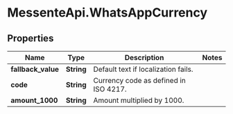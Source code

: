 # MessenteApi.WhatsAppCurrency

## Properties
Name | Type | Description | Notes
------------ | ------------- | ------------- | -------------
**fallback_value** | **String** | Default text if localization fails. | 
**code** | **String** | Currency code as defined in ISO 4217. | 
**amount_1000** | **String** | Amount multiplied by 1000. | 


